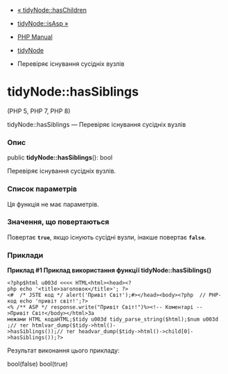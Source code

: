 - [« tidyNode::hasChildren](tidynode.haschildren.md)
- [tidyNode::isAsp »](tidynode.isasp.md)

- [PHP Manual](index.md)
- [tidyNode](class.tidynode.md)
- Перевіряє існування сусідніх вузлів

# tidyNode::hasSiblings

(PHP 5, PHP 7, PHP 8)

tidyNode::hasSiblings — Перевіряє існування сусідніх вузлів

### Опис

public **tidyNode::hasSiblings**(): bool

Перевіряє існування сусідніх вузлів.

### Список параметрів

Ця функція не має параметрів.

### Значення, що повертаються

Повертає **`true`**, якщо існують сусідні вузли, інакше
повертає **`false`**.

### Приклади

**Приклад #1 Приклад використання функції **tidyNode::hasSiblings()****

` <?php$html u003d <<<< HTML<html><head><?php echo '<title>заголовок</title>'; ?><#  /* JSTE код */ alert('Привіт Світ');#></head><body><?php  // PHP-код echo 'привіт світ!';?><% /** ASP */ response.write("Привіт Світ!")%><!-- Коментарі -->Привіт Світ</body></html>За межами HTML кодаHTML;$tidy u003d tidy_parse_string($html);$num u003d ;// тег htmlvar_dump($tidy->html()->hasSiblings());// тег headvar_dump($tidy->html()->child[0]->hasSiblings());?> `

Результат виконання цього прикладу:

bool(false)
bool(true)

